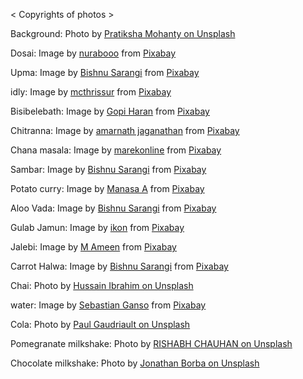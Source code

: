 < Copyrights of photos >

Background: Photo by [Pratiksha Mohanty on Unsplash](https://unsplash.com/@pratiksha_mohanty?utm_source=unsplash&utm_medium=referral&utm_content=creditCopyText)

Dosai: Image by [nurabooo](https://pixabay.com/users/nurabooo-3603217/?utm_source=link-attribution&amp;utm_medium=referral&amp;utm_campaign=image&amp;utm_content=1768906) from [Pixabay](https://pixabay.com/?utm_source=link-attribution&amp;utm_medium=referral&amp;utm_campaign=image&amp;utm_content=1768906)

Upma: Image by [Bishnu Sarangi](https://pixabay.com/users/sarangib-37542/?utm_source=link-attribution&amp;utm_medium=referral&amp;utm_campaign=image&amp;utm_content=346484) from [Pixabay](https://pixabay.com/?utm_source=link-attribution&amp;utm_medium=referral&amp;utm_campaign=image&amp;utm_content=346484)

idly: Image by [mcthrissur](https://pixabay.com/users/mcthrissur-5631244/?utm_source=link-attribution&amp;utm_medium=referral&amp;utm_campaign=image&amp;utm_content=2408818) from [Pixabay](https://pixabay.com/?utm_source=link-attribution&amp;utm_medium=referral&amp;utm_campaign=image&amp;utm_content=2408818)

Bisibelebath: Image by [Gopi  Haran](https://pixabay.com/users/gopiharan-873544/?utm_source=link-attribution&amp;utm_medium=referral&amp;utm_campaign=image&amp;utm_content=685649) from [Pixabay](https://pixabay.com/?utm_source=link-attribution&amp;utm_medium=referral&amp;utm_campaign=image&amp;utm_content=685649)

Chitranna: Image by [amarnath jaganathan](https://pixabay.com/users/da_hammer-457850/?utm_source=link-attribution&amp;utm_medium=referral&amp;utm_campaign=image&amp;utm_content=1341997) from [Pixabay](https://pixabay.com/?utm_source=link-attribution&amp;utm_medium=referral&amp;utm_campaign=image&amp;utm_content=1341997)

Chana masala: Image by [marekonline](https://pixabay.com/users/marekonline-1095186/?utm_source=link-attribution&amp;utm_medium=referral&amp;utm_campaign=image&amp;utm_content=1271639) from [Pixabay](https://pixabay.com/?utm_source=link-attribution&amp;utm_medium=referral&amp;utm_campaign=image&amp;utm_content=1271639)

Sambar: Image by [Bishnu Sarangi](https://pixabay.com/users/sarangib-37542/?utm_source=link-attribution&amp;utm_medium=referral&amp;utm_campaign=image&amp;utm_content=345075) from [Pixabay](https://pixabay.com/?utm_source=link-attribution&amp;utm_medium=referral&amp;utm_campaign=image&amp;utm_content=345075)

Potato curry: Image by [Manasa A](https://pixabay.com/users/Manasaananth-2299496/?utm_source=link-attribution&amp;utm_medium=referral&amp;utm_campaign=image&amp;utm_content=3983456) from [Pixabay](https://pixabay.com/?utm_source=link-attribution&amp;utm_medium=referral&amp;utm_campaign=image&amp;utm_content=3983456)

Aloo Vada: Image by [Bishnu Sarangi](https://pixabay.com/users/sarangib-37542/?utm_source=link-attribution&amp;utm_medium=referral&amp;utm_campaign=image&amp;utm_content=371366) from [Pixabay](https://pixabay.com/?utm_source=link-attribution&amp;utm_medium=referral&amp;utm_campaign=image&amp;utm_content=371366)

Gulab Jamun: Image by [ikon](https://pixabay.com/users/ikon-21717/?utm_source=link-attribution&amp;utm_medium=referral&amp;utm_campaign=image&amp;utm_content=371357) from [Pixabay](https://pixabay.com/?utm_source=link-attribution&amp;utm_medium=referral&amp;utm_campaign=image&amp;utm_content=371357)

Jalebi: Image by [M Ameen](https://pixabay.com/users/Vitamin-966515/?utm_source=link-attribution&amp;utm_medium=referral&amp;utm_campaign=image&amp;utm_content=818316) from [Pixabay](https://pixabay.com/?utm_source=link-attribution&amp;utm_medium=referral&amp;utm_campaign=image&amp;utm_content=818316)

Carrot Halwa: Image by [Bishnu Sarangi](https://pixabay.com/users/sarangib-37542/?utm_source=link-attribution&amp;utm_medium=referral&amp;utm_campaign=image&amp;utm_content=346481) from [Pixabay](https://pixabay.com/?utm_source=link-attribution&amp;utm_medium=referral&amp;utm_campaign=image&amp;utm_content=346481)

Chai: Photo by [Hussain Ibrahim on Unsplash](https://unsplash.com/@hussainibrahim_hi?utm_source=unsplash&utm_medium=referral&utm_content=creditCopyText)

water: Image by [Sebastian Ganso](https://pixabay.com/users/mrganso-607585/?utm_source=link-attribution&amp;utm_medium=referral&amp;utm_campaign=image&amp;utm_content=2001912) from [Pixabay](https://pixabay.com/?utm_source=link-attribution&amp;utm_medium=referral&amp;utm_campaign=image&amp;utm_content=2001912)

Cola: Photo by [Paul Gaudriault on Unsplash](https://unsplash.com/@pl_gt?utm_source=unsplash&utm_medium=referral&utm_content=creditCopyText)

Pomegranate milkshake: Photo by [RISHABH CHAUHAN on Unsplash](https://unsplash.com/@rshb786?utm_source=unsplash&utm_medium=referral&utm_content=creditCopyText)

Chocolate milkshake: Photo by [Jonathan Borba on Unsplash](https://unsplash.com/@jonathanborba?utm_source=unsplash&utm_medium=referral&utm_content=creditCopyText)

